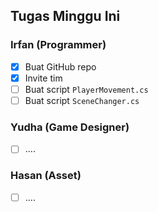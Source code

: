 ## Tugas Minggu Ini

### Irfan (Programmer)
- [x] Buat GitHub repo
- [x] Invite tim
- [ ] Buat script `PlayerMovement.cs`
- [ ] Buat script `SceneChanger.cs`

### Yudha (Game Designer)
- [ ] ....
      

### Hasan (Asset)
- [ ] .... 
      
